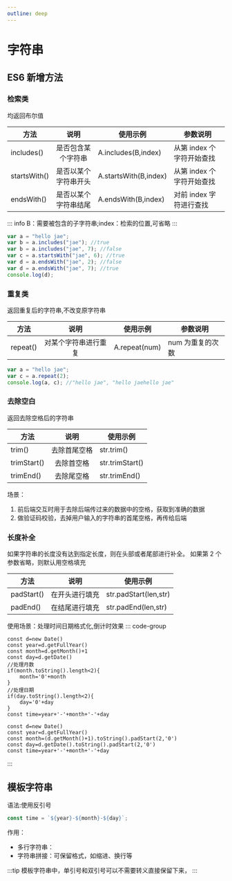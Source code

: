 ```yaml
---
outline: deep
---
```


# 字符串

## ES6 新增方法

### 检索类

均返回布尔值

| 方法         |         说明         | 使用示例              | 参数说明                  |
| ------------ | :------------------: | --------------------- | ------------------------- |
| includes()   |  是否包含某个字符串  | A.includes(B,index)   | 从第 index 个字符开始查找 |
| startsWith() | 是否以某个字符串开头 | A.startsWith(B,index) | 从第 index 个字符开始查找 |
| endsWith()   | 是否以某个字符串结尾 | A.endsWith(B,index)   | 对前 index 字符进行查找   |

::: info
B：需要被包含的子字符串;index：检索的位置,可省略
:::

```js
var a = "hello jae";
var b = a.includes("jae"); //true
var b = a.includes("jae", 7); //false
var c = a.startsWith("jae", 6); //true
var d = a.endsWith("jae", 2); //false
var d = a.endsWith("jae", 7); //true
console.log(d);
```

### 重复类

返回重复后的字符串,不改变原字符串

| 方法     |         说明         | 使用示例      | 参数说明         |
| -------- | :------------------: | ------------- | ---------------- |
| repeat() | 对某个字符串进行重复 | A.repeat(num) | num 为重复的次数 |

```js
var a = "hello jae";
var c = a.repeat(2);
console.log(a, c); //"hello jae", "hello jaehello jae"
```

### 去除空白

返回去除空格后的字符串

| 方法        |     说明     | 使用示例        |
| ----------- | :----------: | --------------- |
| trim()      | 去除首尾空格 | str.trim()      |
| trimStart() |  去除首空格  | str.trimStart() |
| trimEnd()   |  去除尾空格  | str.trimEnd()   |

场景：

1. 前后端交互时用于去除后端传过来的数据中的空格，获取到准确的数据
2. 做验证码校验，去掉用户输入的字符串的首尾空格，再传给后端

### 长度补全

如果字符串的长度没有达到指定长度，则在头部或者尾部进行补全。
如果第 2 个参数省略，则默认用空格填充

| 方法       |      说明      | 使用示例              |
| ---------- | :------------: | --------------------- |
| padStart() | 在开头进行填充 | str.padStart(len,str) |
| padEnd()   | 在结尾进行填充 | str.padEnd(len,str)   |

使用场景：处理时间日期格式化,倒计时效果
::: code-group

```js[传统处理]
const d=new Date()
const year=d.getFullYear()
const month=d.getMonth()+1
const day=d.getDate()
//处理月数
if(month.toString().length<2){
    month='0'+month
}
//处理日期
if(day.toString().length<2){
    day='0'+day
}
const time=year+'-'+month+'-'+day
```

```js[使用长度补全处理]
const d=new Date()
const year=d.getFullYear()
const month=(d.getMonth()+1).toString().padStart(2,'0')
const day=d.getDate().toString().padStart(2,'0')
const time=year+'-'+month+'-'+day
```

:::

## 模板字符串

语法:使用反引号

```js
const time = `${year}-${month}-${day}`;
```

作用：

- 多行字符串：
- 字符串拼接：可保留格式，如缩进、换行等

:::tip
模板字符串中，单引号和双引号可以不需要转义直接保留下来，
:::
